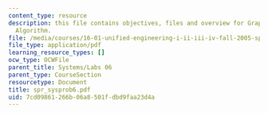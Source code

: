 ```yaml
---
content_type: resource
description: this file contains objectives, files and overview for Graphical Dijkstra?s
  Algorithm.
file: /media/courses/16-01-unified-engineering-i-ii-iii-iv-fall-2005-spring-2006/7cd09861266b06a8501fdbd9faa23d4a_spr_sysprob6.pdf
file_type: application/pdf
learning_resource_types: []
ocw_type: OCWFile
parent_title: Systems/Labs 06
parent_type: CourseSection
resourcetype: Document
title: spr_sysprob6.pdf
uid: 7cd09861-266b-06a8-501f-dbd9faa23d4a
---
```

